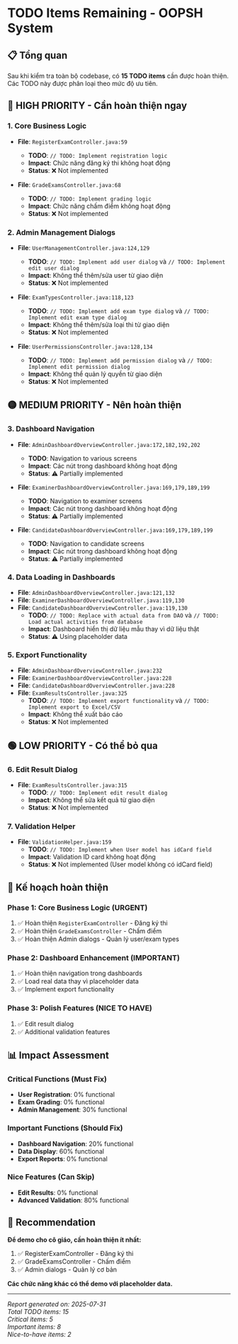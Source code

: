 # TODO Items Remaining - OOPSH System

## 📋 Tổng quan

Sau khi kiểm tra toàn bộ codebase, có **15 TODO items** cần được hoàn thiện. Các TODO này được phân loại theo mức độ ưu tiên.

## 🔴 **HIGH PRIORITY - Cần hoàn thiện ngay**

### 1. Core Business Logic

- **File**: `RegisterExamController.java:59`

  - **TODO**: `// TODO: Implement registration logic`
  - **Impact**: Chức năng đăng ký thi không hoạt động
  - **Status**: ❌ Not implemented

- **File**: `GradeExamsController.java:68`
  - **TODO**: `// TODO: Implement grading logic`
  - **Impact**: Chức năng chấm điểm không hoạt động
  - **Status**: ❌ Not implemented

### 2. Admin Management Dialogs

- **File**: `UserManagementController.java:124,129`

  - **TODO**: `// TODO: Implement add user dialog` và `// TODO: Implement edit user dialog`
  - **Impact**: Không thể thêm/sửa user từ giao diện
  - **Status**: ❌ Not implemented

- **File**: `ExamTypesController.java:118,123`

  - **TODO**: `// TODO: Implement add exam type dialog` và `// TODO: Implement edit exam type dialog`
  - **Impact**: Không thể thêm/sửa loại thi từ giao diện
  - **Status**: ❌ Not implemented

- **File**: `UserPermissionsController.java:128,134`
  - **TODO**: `// TODO: Implement add permission dialog` và `// TODO: Implement edit permission dialog`
  - **Impact**: Không thể quản lý quyền từ giao diện
  - **Status**: ❌ Not implemented

## 🟡 **MEDIUM PRIORITY - Nên hoàn thiện**

### 3. Dashboard Navigation

- **File**: `AdminDashboardOverviewController.java:172,182,192,202`

  - **TODO**: Navigation to various screens
  - **Impact**: Các nút trong dashboard không hoạt động
  - **Status**: ⚠️ Partially implemented

- **File**: `ExaminerDashboardOverviewController.java:169,179,189,199`

  - **TODO**: Navigation to examiner screens
  - **Impact**: Các nút trong dashboard không hoạt động
  - **Status**: ⚠️ Partially implemented

- **File**: `CandidateDashboardOverviewController.java:169,179,189,199`
  - **TODO**: Navigation to candidate screens
  - **Impact**: Các nút trong dashboard không hoạt động
  - **Status**: ⚠️ Partially implemented

### 4. Data Loading in Dashboards

- **File**: `AdminDashboardOverviewController.java:121,132`
- **File**: `ExaminerDashboardOverviewController.java:119,130`
- **File**: `CandidateDashboardOverviewController.java:119,130`
  - **TODO**: `// TODO: Replace with actual data from DAO` và `// TODO: Load actual activities from database`
  - **Impact**: Dashboard hiển thị dữ liệu mẫu thay vì dữ liệu thật
  - **Status**: ⚠️ Using placeholder data

### 5. Export Functionality

- **File**: `AdminDashboardOverviewController.java:232`
- **File**: `ExaminerDashboardOverviewController.java:228`
- **File**: `CandidateDashboardOverviewController.java:228`
- **File**: `ExamResultsController.java:325`
  - **TODO**: `// TODO: Implement export functionality` và `// TODO: Implement export to Excel/CSV`
  - **Impact**: Không thể xuất báo cáo
  - **Status**: ❌ Not implemented

## 🟢 **LOW PRIORITY - Có thể bỏ qua**

### 6. Edit Result Dialog

- **File**: `ExamResultsController.java:315`
  - **TODO**: `// TODO: Implement edit result dialog`
  - **Impact**: Không thể sửa kết quả từ giao diện
  - **Status**: ❌ Not implemented

### 7. Validation Helper

- **File**: `ValidationHelper.java:159`
  - **TODO**: `// TODO: Implement when User model has idCard field`
  - **Impact**: Validation ID card không hoạt động
  - **Status**: ❌ Not implemented (User model không có idCard field)

## 🎯 **Kế hoạch hoàn thiện**

### Phase 1: Core Business Logic (URGENT)

1. ✅ Hoàn thiện `RegisterExamController` - Đăng ký thi
2. ✅ Hoàn thiện `GradeExamsController` - Chấm điểm
3. ✅ Hoàn thiện Admin dialogs - Quản lý user/exam types

### Phase 2: Dashboard Enhancement (IMPORTANT)

1. ✅ Hoàn thiện navigation trong dashboards
2. ✅ Load real data thay vì placeholder data
3. ✅ Implement export functionality

### Phase 3: Polish Features (NICE TO HAVE)

1. ✅ Edit result dialog
2. ✅ Additional validation features

## 📊 **Impact Assessment**

### Critical Functions (Must Fix)

- **User Registration**: 0% functional
- **Exam Grading**: 0% functional
- **Admin Management**: 30% functional

### Important Functions (Should Fix)

- **Dashboard Navigation**: 20% functional
- **Data Display**: 60% functional
- **Export Reports**: 0% functional

### Nice Features (Can Skip)

- **Edit Results**: 0% functional
- **Advanced Validation**: 80% functional

## 🚀 **Recommendation**

**Để demo cho cô giáo, cần hoàn thiện ít nhất:**

1. ✅ RegisterExamController - Đăng ký thi
2. ✅ GradeExamsController - Chấm điểm
3. ✅ Admin dialogs - Quản lý cơ bản

**Các chức năng khác có thể demo với placeholder data.**

---

_Report generated on: 2025-07-31_  
_Total TODO items: 15_  
_Critical items: 5_  
_Important items: 8_  
_Nice-to-have items: 2_
